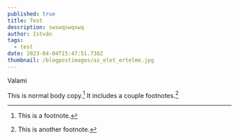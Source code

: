 ```yaml
---
published: true
title: Test
description: swswqswqswq
author: István
tags:
  - test
date: 2023-04-04T15:47:51.738Z
thumbnail: /blogpostimages/az_elet_ertelme.jpg
---
```

Valami

This is normal body copy.[^1] It includes a couple footnotes.[^2]

[^1]: This is a footnote.

[^2]: This is another footnote.